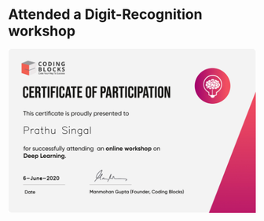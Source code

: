 # Attended a Digit-Recognition workshop
![](https://github.com/prathusingal/Digit-Recognition/blob/main/Digit%20Recognition/Digit%20Recognition%20Certificate%20of%20participation.jpg)
